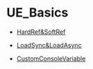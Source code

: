 # UE_Basics

- [HardRef&SoftRef](https://github.com/Nanfengzhiwo1/UE_Basics/issues/1)

- [LoadSync&LoadAsync](https://github.com/Nanfengzhiwo1/UE_Basics/issues/2)

- [CustomConsoleVariable](https://github.com/Nanfengzhiwo1/UE_Basics/issues/3)

